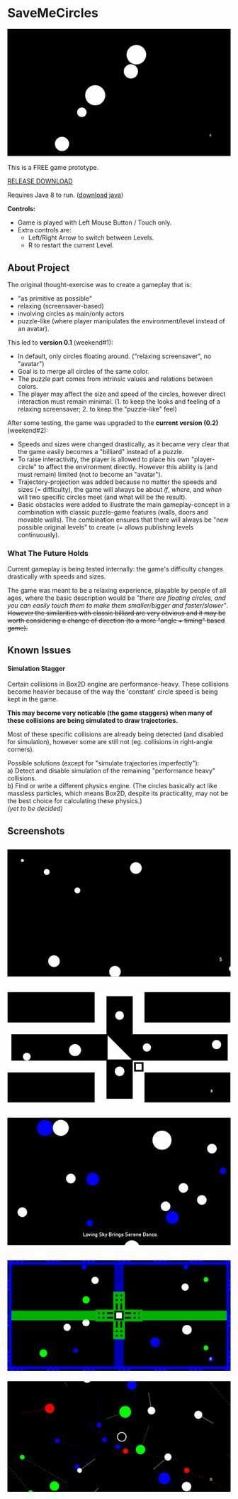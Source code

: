 # SaveMeCircles  
  
![main_preview](_screenshots/preview.gif)  
  
This is a FREE game prototype.  
  
[RELEASE DOWNLOAD](https://github.com/Dark-Gran/SaveMeCircles/releases/tag/0.2)  
  
Requires Java 8 to run. ([download java](https://www.java.com/en/download/))  

**Controls:**
- Game is played with Left Mouse Button / Touch only.
- Extra controls are:  
  - Left/Right Arrow to switch between Levels.
  - R to restart the current Level.
  
  
## About Project  
  
The original thought-exercise was to create a gameplay that is:
- "as primitive as possible"
- relaxing (screensaver-based)
- involving circles as main/only actors
- puzzle-like (where player manipulates the environment/level instead of an avatar).  

This led to **version 0.1** (weekend#1):  
- In default, only circles floating around. ("relaxing screensaver", no "avatar")  
- Goal is to merge all circles of the same color.  
- The puzzle part comes from intrinsic values and relations between colors.  
- The player may affect the size and speed of the circles, however direct interaction must remain minimal. (1. to keep the looks and feeling of a relaxing screensaver; 2. to keep the "puzzle-like" feel)  

After some testing, the game was upgraded to the **current version (0.2)** (weekend#2):  
- Speeds and sizes were changed drastically, as it became very clear that the game easily becomes a "billiard" instead of a puzzle.
- To raise interactivity, the player is allowed to place his own "player-circle" to affect the environment directly. However this ability is (and must remain) limited (not to become an "avatar").
- Trajectory-projection was added because no matter the speeds and sizes (= difficulty), the game will always be about _if_, _where_, and _when_ will two specific circles meet (and what will be the result).
- Basic obstacles were added to illustrate the main gameplay-concept in a combination with classic puzzle-game features (walls, doors and movable walls). The combination ensures that there will always be "new possible original levels" to create (= allows publishing levels continuously).
  
### What The Future Holds  
  
Current gameplay is being tested internally: the game's difficulty changes drastically with speeds and sizes.  

The game was meant to be a relaxing experience, playable by people of all ages, where the basic description would be _"there are floating circles, and you can easily touch them to make them smaller/bigger and faster/slower"_.  
~~However the similarities with classic billiard are very obvious and it may be worth considering a change of direction (to a more "angle + timing" based game).~~
  
  
## Known Issues  
  
#### Simulation Stagger  
  
Certain collisions in Box2D engine are performance-heavy. These collisions become heavier because of the way the 'constant' circle speed is being kept in the game.  
  
**This may become very noticable (the game staggers) when many of these collisions are being simulated to draw trajectories.**  
  
Most of these specific collisions are already being detected (and disabled for simulation), however some are still not (eg. collisions in right-angle corners).  
  
Possible solutions (except for "simulate trajectories imperfectly"):  
a) Detect and disable simulation of the remaining "performance heavy" collisions.  
b) Find or write a different physics engine. (The circles basically act like massless particles, which means Box2D, despite its practicality, may not be the best choice for calculating these physics.)  
_(yet to be decided)_
  
## Screenshots
  
![preview1](_screenshots/screen0.png)  
---  
![preview2](_screenshots/screen2.png)  
---  
![preview3](_screenshots/screen1.png)  
---  
![preview4](_screenshots/screen4.png)  
---  
![preview5](_screenshots/screen3.png)  
  
  
